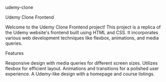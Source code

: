 udemy-clone

Udemy Clone Frontend

Welcome to the Udemy Clone Frontend project! This project is a replica of the Udemy website's frontend built using HTML and CSS. It incorporates various web development techniques like flexbox, animations, and media queries.

Features

Responsive design with media queries for different screen sizes.
Utilizes flexbox for efficient layout.
Animations and transitions for a polished user experience.
A Udemy-like design with a homepage and course listings.
